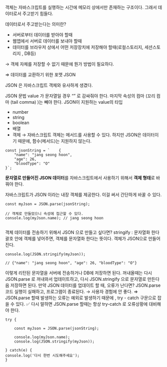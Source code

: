 객체는 자바스크립트를 실행하는 시간에 메모리 상에서만 존재하는 구조이다. 그래서 데이터로서 주고받기 힘들다.

데이터로서 주고받는다는 의미란?

- 서버로부터 데이터를 받아야 할때
- 웹앱에서 서버로 데이터를 보내야 할때
- 데이터를 브라우저 상에서 어떤 저장장치에 저장해야 할때(로컬스토리지, 세션스토리지 , DB등)

→ 객체 자체를 저장할 수 없기 때문에 뭔가 방법이 필요하다.

⇒ 데이터를 교환하기 위한 포맷 JSON

JSON 은 자바스크립트 객체와 유사하게 생겼다.

JSON 문법
value 가 문자열일 경우 “” 로 감싸줘야 한다.
마지막 속성의 컴마 (꼬리 컴마 (tail comma) )는 빼야 한다.
JSON이 지원하는 value의 타입

- number
- string
- boolean
- 배열
- 객체
  → 자바스크립트 객체는 메서드를 사용할 수 있다. 하지만 JSON은 데이터이기 때문에, 함수(메서드)는 지원하지 않는다.

```
const jsonString = `	{
	"name": "jang seong hoon",
	"age": 26, 
	"bloodType": "O"
}`;
```

**문자열로 만들어진 JSON 데이터**를 자바스크립트에서 사용하기 위해서 **객체 형태**로 바꿔야 한다.

자바스크립트가 JSON 이라는 내장 객체를 제공한다. 이걸 써서 간단하게 바꿀 수 있다.

```
const myJson = JSON.parse(jsonString);

// 객체로 만들었으니 속성에 접근할 수 있다.
console.log(myJson.name); // jang seong hoon


```
객체 데이터를 전송하기 위해서 JSON 으로 만들고 싶다면?
stringify : 문자열화 한다
괄호 안에 객체를 넣어주면, 객체를 문자열화 한다는 뜻이다. 객체가 JSON으로 만들어진다.

```
console.log(JSON.stringify(myJson));

// {"name": "jang seong hoon", "age": 26, "bloodType": "O"}

```

이렇게 리턴된 문자열을 서버에 전송하거나 DB에 저장하면 된다.
꺼내올때는 다시 JSON.parse 로 꺼내와서 업데이트하고, 다시 JSON.stringify 으로 문자열로 만든다음 저장하면 된다.
만약 JSON 데이터를 업데이트 할 때, 오류가 난다면?
JSON.parse 코드 실행이 실패하고, 프로그램이 종료된다.
→ 사용자 경험에 안 좋다.
⇒ JSON.parse 할때 발생하는 오류는 예외로 발생하기 때문에 , try - catch 구문으로 잡을 수 있다.
✅
다시 말하면 JSON.parse 할때는 항상 try-catch 로 오류상황에 대비해야 한다.

```
try {

    const myJson = JSON.parse(jsonString);

    console.log(myJson.name);
    console.log(JSON.stringify(myJson));

} catch(e) {
console.log('다시 한번 시도해주세요');
}
```
